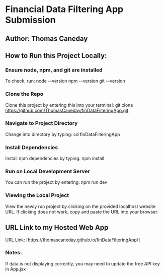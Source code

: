 # Financial Data Filtering App Submission
## Author: Thomas Caneday

## How to Run this Project Locally:

### Ensure node, npm, and git are installed

To check, run:
node --version
npm --version
git --version

### Clone the Repo

Clone this project by entering this into your terminal:
git clone https://github.com/ThomasCaneday/finDataFilteringApp.git

### Navigate to Project Directory

Change into directory by typing:
cd finDataFilteringApp

### Install Dependencies

Install npm dependencies by typing:
npm install

### Run on Local Development Server

You can run the project by entering:
npm run dev

### Viewing the Local Project

View the newly run project by clicking on the provided localhost website URL. If clicking does not work, copy and paste the URL into your browser.

## URL Link to my Hosted Web App
URL Link: [https://thomascaneday.github.io/finDataFilteringApp/]


### Notes:
If data is not displaying correctly, you may need to update the free API key in App.jsx
